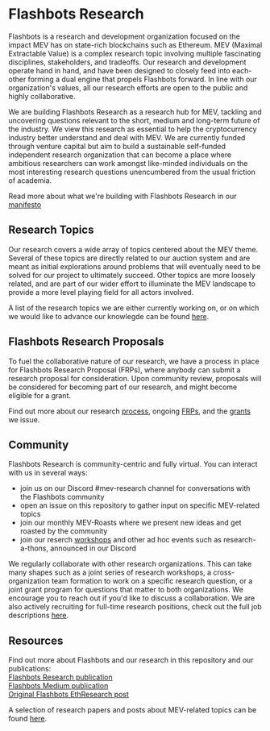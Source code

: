 # Flashbots Research

Flashbots is a research and development organization focused on the impact MEV has on state-rich blockchains such as Ethereum. MEV (Maximal Extractable Value) is a complex research topic involving multiple fascinating disciplines, stakeholders, and tradeoffs. Our research and development operate hand in hand, and have been designed to closely feed into each-other forming a dual engine that propels Flashbots forward. In line with our organization's values, all our research efforts are open to the public and highly collaborative.

We are building Flashbots Research as a research hub for MEV, tackling and uncovering questions relevant to the short, medium and long-term future of the industry. We view this research as essential to help the cryptocurrency industry better understand and deal with MEV. We are currently funded through venture capital but aim to build a sustainable self-funded independent research organization that can become a place where ambitious researchers can work amongst like-minded individuals on the most interesting research questions unencumbered from the usual friction of academia.

Read more about what we're building with Flashbots Research in our [manifesto](manifesto.md)

## Research Topics
Our research covers a wide array of topics centered about the MEV theme. Several of these topics are directly related to our auction system and are meant as initial explorations around problems that will eventually need to be solved for our project to ultimately succeed. Other topics are more loosely related, and are part of our wider effort to illuminate the MEV landscape to provide a more level playing field for all actors involved.

A list of the research topics we are either currently working on, or on which we would like to advance our knowlegde can be found [here](topics.md).

## Flashbots Research Proposals
To fuel the collaborative nature of our research, we have a process in place for Flashbots Research Proposal (FRPs), where anybody can submit a research proposal for consideration. Upon community review, proposals will be considered for becoming part of our research, and might become eligible for a grant.

Find out more about our research [process](process.md), ongoing [FRPs](FRPs/), and the [grants](grants.md) we issue.

## Community
Flashbots Research is community-centric and fully virtual. You can interact with us in several ways:
* join us on our Discord #mev-research channel for conversations with the Flashbots community
* open an issue on this repository to gather input on specific MEV-related topics
* join our monthly MEV-Roasts where we present new ideas and get roasted by the community
* join our reserch [workshops](workshops.md) and other ad hoc events such as research-a-thons, announced in our Discord

We regularly collaborate with other research organizations. This can take many shapes such as a joint series of research workshops, a cross-organization team formation to work on a specific research question, or a joint grant program for questions that matter to both organizations. We encourage you to reach out if you'd like to discuss a collaboration. We are also actively recruiting for full-time research positions, check out the full job descriptions [here](https://github.com/flashbots/pm/tree/main/jobs).

## Resources
Find out more about Flashbots and our research in this repository and our publications:
</br> [Flashbots Research publication](https://hackmd.io/@flashbots?tags=%5B%22research%22%5D)
</br> [Flashbots Medium publication](https://medium.com/flashbots)
</br> [Original Flashbots EthResearch post](https://ethresear.ch/t/flashbots-frontrunning-the-mev-crisis/8251)

A selection of research papers and posts about MEV-related topics can be found [here](resources.md).

